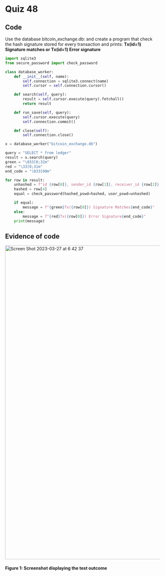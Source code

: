 # Quiz 48
## Code
Use the database bitcoin_exchange.db: and create a program that check the hash signature stored for every transaction and prints:
**Tx(id=1) Signature matches or Tx(id=1) Error signature**

```.py
import sqlite3
from secure_password import check_password

class database_worker:
    def __init__(self, name):
        self.connection = sqlite3.connect(name)
        self.cursor = self.connection.cursor()

    def search(self, query):
        result = self.cursor.execute(query).fetchall()
        return result

    def run_save(self, query):
        self.cursor.execute(query)
        self.connection.commit()

    def close(self):
        self.connection.close()

x = database_worker("bitcoin_exchange.db")

query = "SELECT * from ledger"
result = x.search(query)
green = "\033[0;32m"
red = "\33[0;31m"
end_code = "\033[00m"

for row in result:
    unhashed = f"id {row[0]}, sender_id {row[1]}, receiver_id {row[2]}, amount {row[3]}"
    hashed = row[4]
    equal = check_password(hashed_pswd=hashed, user_pswd=unhashed)

    if equal:
        message = f"{green}Tx({row[0]}) Signature Matches{end_code}"
    else:
        message = f"{red}Tx({row[0]}) Error Signature{end_code}"
    print(message)
```

## Evidence of code
<img width="1021" alt="Screen Shot 2023-03-27 at 6 42 37" src="https://user-images.githubusercontent.com/105724334/227806538-f92e18dc-2e6b-4ecc-8132-5d9d92b7c772.png">

#### Figure 1: Screenshot displaying the test outcome

